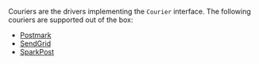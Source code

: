 Couriers are the drivers implementing the `Courier` interface. The following
couriers are supported out of the box:

* [Postmark](/couriers/postmark)
* [SendGrid](/couriers/sendgrid)
* [SparkPost](/couriers/sparkpost)
